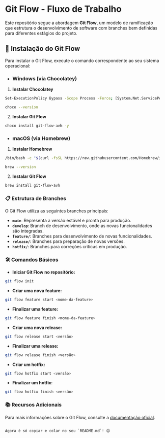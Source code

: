 # Git Flow - Fluxo de Trabalho

Este repositório segue a abordagem **Git Flow**, um modelo de ramificação que estrutura o desenvolvimento de software com branches bem definidas para diferentes estágios do projeto.

## 🔄 Instalação do Git Flow

Para instalar o Git Flow, execute o comando correspondente ao seu sistema operacional:

- ### **Windows (via Chocolatey)**

1. **Instalar Chocolatey**
```bash
Set-ExecutionPolicy Bypass -Scope Process -Force; [System.Net.ServicePointManager]::SecurityProtocol = [System.Net.ServicePointManager]::SecurityProtocol -bor 3072; iex ((New-Object System.Net.WebClient).DownloadString('https://community.chocolatey.org/install.ps1'))

choco --version
```
2. **Instalar Git Flow**
```bash
choco install git-flow-avh -y
```

- ### **macOS (via Homebrew)**

1. **Instalar Homebrew**
```bash
/bin/bash -c "$(curl -fsSL https://raw.githubusercontent.com/Homebrew/install/HEAD/install.sh)"

brew --version
```

2. **Instalar Git Flow**
```bash
brew install git-flow-avh
```

### 📋 Estrutura de Branches

O Git Flow utiliza as seguintes branches principais:

- **`main`**: Representa a versão estável e pronta para produção.
- **`develop`**: Branch de desenvolvimento, onde as novas funcionalidades são integradas.
- **`feature/`**: Branches para desenvolvimento de novas funcionalidades.
- **`release/`**: Branches para preparação de novas versões.
- **`hotfix/`**: Branches para correções críticas em produção.

### 🛠️ Comandos Básicos

- **Iniciar Git Flow no repositório:**

```bash
git flow init
```

- **Criar uma nova feature:**

```bash
git flow feature start <nome-da-feature>
```

- **Finalizar uma feature:**

```bash
git flow feature finish <nome-da-feature>
```

- **Criar uma nova release:**

```bash
git flow release start <versão>
```

- **Finalizar uma release:**

```bash
git flow release finish <versão>
```

- **Criar um hotfix:**

```bash
git flow hotfix start <versão>
```

- **Finalizar um hotfix:**

```bash
git flow hotfix finish <versão>
```

### 📚 Recursos Adicionais

Para mais informações sobre o Git Flow, consulte a [documentação oficial](https://github.com/nvie/gitflow).
```

Agora é só copiar e colar no seu `README.md`! 😊